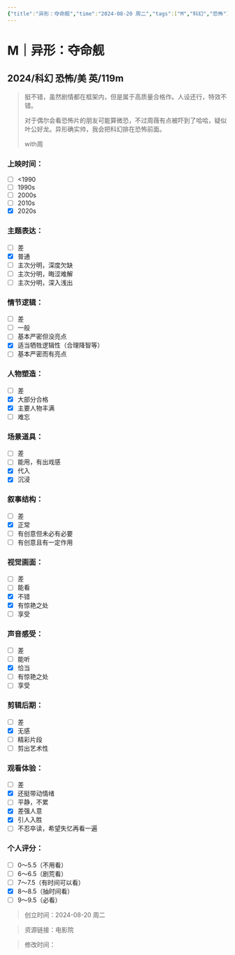 ```yaml
---
{"title":"异形：夺命舰","time":"2024-08-20 周二","tags":["M","科幻","恐怖"],"rating":" 8.0","dg-publish":true,"permalink":"/300 评价/M/新近看过/异形：夺命舰/","dgPassFrontmatter":true,"created":"2024-08-20T22:51:36.950+08:00","updated":"2024-08-20T22:57:27.866+08:00"}
---
```


# M｜异形：夺命舰
## 2024/科幻 恐怖/美 英/119m
>挺不错，虽然剧情都在框架内，但是属于高质量合格作。人设还行，特效不错。
>
>对于偶尔会看恐怖片的朋友可能算微恐，不过周薇有点被吓到了哈哈，疑似叶公好龙。异形确实帅，我会把科幻排在恐怖前面。
>
>with周
### 上映时间：
- [ ] <1990
- [ ] 1990s
- [ ] 2000s
- [ ] 2010s
- [x] 2020s
### 主题表达：
- [ ] 差
- [x] 普通
- [ ] 主次分明，深度欠缺
- [ ] 主次分明，晦涩难解
- [ ] 主次分明，深入浅出
### 情节逻辑：
- [ ] 差
- [ ] 一般
- [ ] 基本严密但没亮点
- [x] 适当牺牲逻辑性（合理降智等）
- [ ] 基本严密而有亮点
### 人物塑造：
- [ ] 差
- [x] 大部分合格
- [x] 主要人物丰满
- [ ] 难忘
### 场景道具：
- [ ] 差
- [ ] 能用，有出戏感
- [x] 代入
- [x] 沉浸
### 叙事结构：
- [ ] 差
- [x] 正常
- [ ] 有创意但未必有必要
- [ ] 有创意且有一定作用
### 视觉画面：
- [ ] 差
- [ ] 能看
- [x] 不错
- [x] 有惊艳之处
- [ ] 享受
### 声音感受：
- [ ] 差
- [ ] 能听
- [x] 恰当
- [ ] 有惊艳之处
- [ ] 享受
### 剪辑后期：
- [ ] 差
- [x] 无感
- [ ] 精彩片段
- [ ] 剪出艺术性
### 观看体验：
- [ ] 差
- [x] 还挺带动情绪
- [ ] 平静，不累
- [x] 差强人意
- [x] 引人入胜
- [ ] 不忍卒读，希望失忆再看一遍
### 个人评分：
- [ ] 0～5.5（不用看）
- [ ] 6～6.5（剧荒看）
- [ ] 7～7.5（有时间可以看）
- [x] 8～8.5（抽时间看）
- [ ] 9～9.5（必看）

>创立时间：2024-08-20 周二

>资源链接：电影院

>修改时间：



